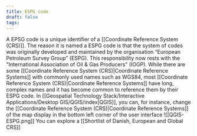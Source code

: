 ```yaml
---
title: ESPG code
draft: false
tags:
---
```

 
A EPSG code is a unique identifier of a [[Coordinate Reference System (CRS)]]. The reason it is named a ESPG code is that the system of codes was originally developed and maintained by the organisation “European Petroleum Survey Group” (ESPG). This responsibility now rests with the  "International Association of Oil & Gas Producers" (IOGP). While there are some [[Coordinate Reference System (CRS)|Coordinate Reference Systems]] with commonly used names such as WGS84, most  [[Coordinate Reference System (CRS)|Coordinate Reference Systems]] have long, complex names and it has become common to reference them by their ESPG code. In [[Geospatial Technology Stack/Interactive Applications/Desktop GIS/QGIS/index|QGIS]], you can, for instance, change the  [[Coordinate Reference System (CRS)|Coordinate Reference Systems]] of the map display in the bottom left corner of the user interface 
![[QGIS-ESPG.png]]
You can explore a [[Shortlist of Danish, European and Global CRS]]